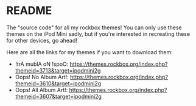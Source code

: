 # README
The "source code" for all my rockbox themes!
You can only use these themes on the iPod Mini sadly, but if you're interested in recreating these for other devices, go ahead!

Here are all the links for my themes if you want to download them:
- !trA mublA oN !spoO: https://themes.rockbox.org/index.php?themeid=3713&target=ipodmini2g
- Oops! No Album Art!: https://themes.rockbox.org/index.php?themeid=3610&target=ipodmini2g
- Oops! All Album Art!: https://themes.rockbox.org/index.php?themeid=3607&target=ipodmini2g
